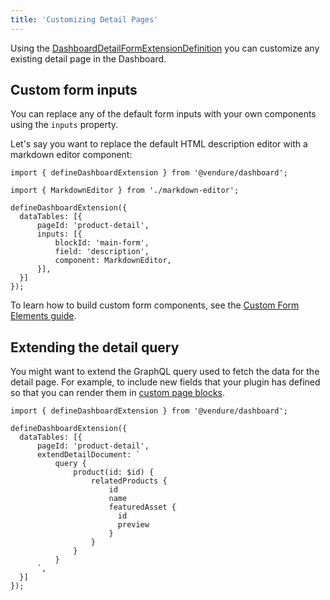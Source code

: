 ```yaml
---
title: 'Customizing Detail Pages'
---
```


Using the [DashboardDetailFormExtensionDefinition](/reference/dashboard/extensions-api/detail-forms#dashboarddetailformextensiondefinition) you can
customize any existing detail page in the Dashboard.

## Custom form inputs

You can replace any of the default form inputs with your own components using the `inputs` property.

Let's say you want to replace the default HTML description editor with a markdown editor component:

```tsx title="index.tsx"
import { defineDashboardExtension } from '@vendure/dashboard';

import { MarkdownEditor } from './markdown-editor';

defineDashboardExtension({
  dataTables: [{
      pageId: 'product-detail',
      inputs: [{
          blockId: 'main-form',
          field: 'description',
          component: MarkdownEditor,
      }],
  }]
});
```

To learn how to build custom form components, see the [Custom Form Elements guide](/guides/extending-the-dashboard/custom-form-components/).

## Extending the detail query

You might want to extend the GraphQL query used to fetch the data for the detail page. For example, to include new 
fields that your plugin has defined so that you can render them in [custom page blocks](/guides/extending-the-dashboard/customizing-pages/page-blocks).


```tsx title="index.tsx"
import { defineDashboardExtension } from '@vendure/dashboard';

defineDashboardExtension({
  dataTables: [{
      pageId: 'product-detail',
      extendDetailDocument: `
          query {
              product(id: $id) {
                  relatedProducts {
                      id
                      name
                      featuredAsset {
                        id
                        preview
                      }
                  }
              }
          }
      `,
  }]
});
```
